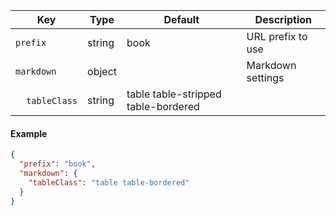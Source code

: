 | Key | Type | Default | Description |
| --- | ---- | ------- | ----------- |
| ```prefix``` | string | book | URL prefix to use |
| ```markdown``` | object || Markdown settings |
| &nbsp;&nbsp;&nbsp;&nbsp;```tableClass``` | string | table table-stripped table-bordered ||

#### Example

```json
{
  "prefix": "book",
  "markdown": {
    "tableClass": "table table-bordered"
  }
}
```
